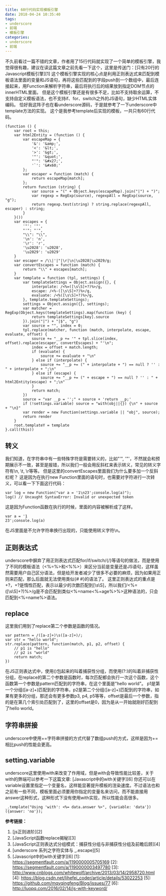 ```yaml
---
title: 60行代码实现模板引擎
date: 2018-04-24 10:35:40
tags:
- underscore
- 前端
- 模板引擎
categories: 
- underscore
- 前端
---
```

不久前看过一篇不错的文章，作者用了15行代码就实现了一个简单的模板引擎，我觉得很有趣，建议在读这篇文章之前先看一下这个，这里是传送门：[只有20行的Javascript模板引擎][1]
这个模板引擎实现的核心点是利用正则表达式来匹配到模板语法里面的变量和JS语句，再将这些匹配到的字段push到一个数组中，最后连接起来，用Function来解析字符串，最后将执行后的结果放到指定DOM节点的innerHTML里面。
但是这个模板引擎还是有很多不足，比如不支持取余运算，不支持自定义模板语法，也不支持if、for、switch之外的JS语句，缺少HTML实体编码。
恰好我这阵子也在看underscore源码，于是就参考了一下underscore中template方法的实现。
这个是我参考template后实现的模板，一共只有60行代码。
<!-- more -->
```
(function () {
    var root = this;
    var html2Entity = (function () {
        var escapeMap = {
            '&': '&amp;',
            '<': '&lt;',
            '>': '&gt;',
            '"': '&quot;',
            "'": '&#x27;',
            '`': '&#x60;'
        };
        var escaper = function (match) {
            return escapeMap[match];
        };
        return function (string) {
            var source = "(" + Object.keys(escapeMap).join("|") + ")";
            var regexp = RegExp(source), regexpAll = RegExp(source, "g");
            return regexp.test(string) ? string.replace(regexpAll, escaper) : string;
        }
    }())
    var escapes = {
        '"': '"',
        "'": "'",
        "\\": "\\",
        '\n': 'n',
        '\r': 'r',
        '\u2028': 'u2028',
        '\u2029': 'u2029'
    }
    var escaper = /\\|'|"|\r|\n|\u2028|\u2029/g;
    var convertEscapes = function (match) {
        return "\\" + escapes[match];
    }
    var template = function (tpl, settings) {
        var templateSettings = Object.assign({}, {
            interpolate: /<%=([\s\S]+?)%>/g,
            escape: /<%-([\s\S]+?)%>/g,
            evaluate: /<%([\s\S]+?)%>/g,
        }, template.templateSettings);
        settings = Object.assign({}, settings);
        var matcher = RegExp(Object.keys(templateSettings).map(function (key) {
            return templateSettings[key].source
        }).join("|") + "|$", "g")
        var source = "", index = 0;
        tpl.replace(matcher, function (match, interpolate, escape, evaluate, offset) {
            source += "__p += '" + tpl.slice(index, offset).replace(escaper, convertEscapes) + "'\n";
            index = offset + match.length;
            if (evaluate) {
                source += evaluate + "\n"
            } else if (interpolate) {
                source += "__p += (" + interpolate + ") == null ? '' : " + interpolate + ";\n"
            } else if (escape) {
                source += "__p += (" + escape + ") == null ? '' : " + html2Entity(escape) + ";\n"
            }
            return match;
        })
        source = "var __p = '';" + source + 'return __p;'
        if (!settings.variable) source = "with(obj||{}) {\n" + source + "\n}"
        var render = new Function(settings.variable || "obj", source);
        return render
    }
    root.templateY = template
}.call(this))
```
## 转义 ##
我们知道，在字符串中有一些特殊字符是需要转义的，比如"'", '"'，不然就会和预期展示不一致，甚至是报错，所以我们一般会用反斜杠来表示转义，常见的转义字符有\n, \t, \r等等。
但是这里的convertEscapes里面我们为什么要多加一个反斜杠呢？
这是因为在执行new Function里面的语句时，也需要对字符进行一次转义，可以看一下下面这行代码：
```
var log = new Function("var a = '1\n23';console.log(a)");
log() // Uncaught SyntaxError: Invalid or unexpected token
```
这是因为Function函数在执行的时候，里面的内容被解析成了这样。
```
var a = '1
23';console.log(a)
```
在JS里面是不允许字符串换行出现的，只能使用转义字符\n。
## 正则表达式 ##
underscore中摒弃了用正则表达式匹配for/if/switch/{/}等语句的做法，而是使用了不同的模板语法（<%=%>和<%%>）来区分当前是变量还是JS语句，这样虽然需要用户自己区分语法，但是给开发者减少了很多不必要的麻烦，因为如果用正则来匹配，那么后面就无法使用类似{# #}的语法了。
这里正则表达式的重点是+?，+?是惰性匹配，表示以最少的次数匹配到[\s\S]，所以我们/<%=([\s\S]+?)%>/g是不会匹配到类似<%=name<%=age%>%>这种语法的，只会匹配到<%=name%>语法。
## replace ##
这里我们用到了replace第二个参数是函数的情况。
```
var pattern = /([a-z]+)\s([a-z]+)/;
var str = "hello world";
str.replace(pattern, function(match, p1, p2, offset) {
    // p1 is "hello"
    // p2 is "world"
    return match;
})
```
在JS正则表达式中，使用()包起来的叫着捕获性分组，而使用(?:)的叫着非捕获性分组，在replace的第二个参数是函数时，每次匹配都会执行一次这个函数，这个函数第一个参数是pattern匹配到的字符串，在这个里面是"hello world"。
p1是第一个分组([a-z]+)匹配到的字符串，p2是第二个分组([a-z]+)匹配到的字符串，如果有更多的分组，那还会有更多参数p3, p4, p5等等，offset是最后一个参数，指的是在第几个索引处匹配到了，这里的offset是0，因为是从一开始就刚好匹配到了hello world。

## 字符串拼接 ##
underscore中使用+=字符串拼接的方式代替了数组push的方式，这样是因为+=相比push的性能会更高。
## setting.variable ##
underscore这里使用with来改变了作用域，但是with会导致性能比较差，关于with的弊端可以参考一下这篇文章: [Javascript中的with关键字][6]
你还可以在variable设置里指定一个变量名，这样能显著提升模板的渲染速度。不过语法也和之前有一些不同，模板里面必须要用你指定的变量名来访问，而不能直接用answer这种形式，这种形式下没有使用with实现，所以性能会高很多。
```
_.template("Using 'with': <%= data.answer %>", {variable: 'data'})({answer: 'no'});
```

**参考链接：**
 1. [js正则进阶][2]
 2. [JavaScript函数replace揭秘][3]
 3. [JavaScript正则表达式分组模式：捕获性分组与非捕获性分组及前瞻后顾][4]
 4. [underscore 系列之字符实体与 _.escape][5]
 5. [Javascript中的with关键字][6]
  [1]: https://segmentfault.com/a/1190000005705169
  [2]: https://segmentfault.com/a/1190000003497780
  [3]: http://www.cnblogs.com/whitewolf/archive/2013/03/14/2958720.html
  [4]: https://blog.csdn.net/lihefei_coder/article/details/53022253
  [5]: https://github.com/mqyqingfeng/Blog/issues/77
  [6]: http://luopq.com/2016/02/14/js-with-keyword/